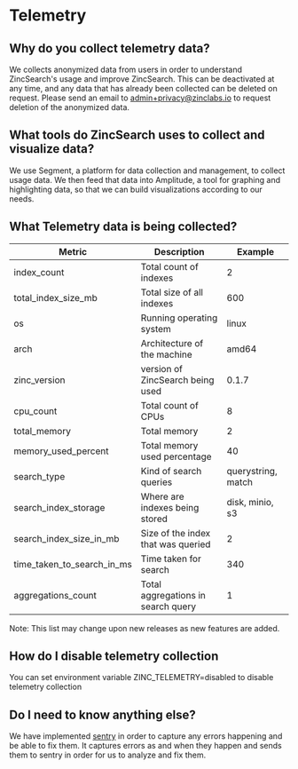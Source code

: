 # Telemetry

## Why do you collect telemetry data?
We collects anonymized data from users in order to understand ZincSearch's usage and improve ZincSearch. This can be deactivated at any time, and any data that has already been collected can be deleted on request. Please send an email to admin+privacy@zinclabs.io to request deletion of the anonymized data. 

## What tools do ZincSearch uses to collect and visualize data?
We use Segment, a platform for data collection and management, to collect usage data. We then feed that data into Amplitude, a tool for graphing and highlighting data, so that we can build visualizations according to our needs.

## What Telemetry data is being collected?

| Metric                    |   Description                         | Example               |
|---------------------------|---------------------------------------|-----------------------|
| index_count               | Total count of indexes                | 2                     |
| total_index_size_mb       | Total size of all indexes             | 600                   |
| os                        | Running operating system              | linux                 |
| arch                      | Architecture of the machine           | amd64                 |
| zinc_version              | version of ZincSearch being used            | 0.1.7                 |
| cpu_count                 | Total count of CPUs                   | 8                     |
| total_memory              | Total memory                          | 2                     |
| memory_used_percent       | Total memory used percentage          | 40                    |
| search_type               | Kind of search queries                | querystring, match    |
| search_index_storage      | Where are indexes being stored        | disk, minio, s3       |
| search_index_size_in_mb   | Size of the index that was queried    | 2                     |
| time_taken_to_search_in_ms| Time taken for search                 | 340                   |
| aggregations_count        | Total aggregations in search query    | 1                     |


Note: This list may change upon new releases as new features are added.

## How do I disable telemetry collection

You can set environment variable ZINC_TELEMETRY=disabled to disable telemetry collection

## Do I need to know anything else?

We have implemented [sentry](https://sentry.io) in order to capture any errors happening and be able to fix them. It captures errors as and when they happen and sends them to sentry in order for us to analyze and fix them.

